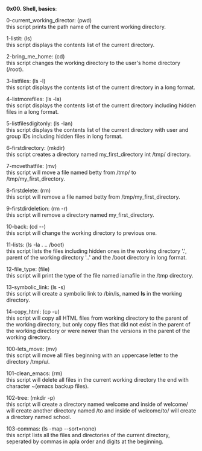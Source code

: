 **0x00. Shell, basics**:

0-current_working_director: (pwd)  
this script prints the path name of the current working directory.

1-listit: (ls)  
this script displays the contents list of the current directory.

2-bring_me_home: (cd)  
this script changes the working directory to the user's home directory (/root).

3-listfiles: (ls -l)  
this script displays the contents list of the current directory in a long format.

4-listmorefiles: (ls -la)  
this script displays the contents list of the current directory including hidden files in a long format.

5-listfilesdigitonly: (ls -lan)  
this script displays the contents list of the current directory with user and group IDs  including hidden files in long format.

6-firstdirectory: (mkdir)  
this script creates a directory named my_first_directory int /tmp/ directory.

7-movethatfile: (mv)  
this script will move a file named betty from /tmp/ to /tmp/my_first_directory.

8-firstdelete: (rm)  
this script will remove a file named betty from /tmp/my_first_directory.

9-firstdirdeletion: (rm -r)  
this script will remove a directory named my_first_directory.

10-back: (cd --)  
this script will change the working directory to previous one.

11-lists: (ls -la . .. /boot)  
this script lists the files including hidden ones in the working directory '.', parent of the working directory '..' and the /boot directory in long format.

12-file_type: (file)  
this script will print the type of the file named iamafile in the /tmp directory.

13-symbolic_link: (ls -s)  
this script will create a symbolic link to /bin/ls, named __ls__ in the working directory.

14-copy_html: (cp -u)  
this script will copy all HTML files from working directory to the parent of the working directory, but only copy files that did not exist in the parent of the working directory or were newer than the versions in the parent of the working directory.

100-lets_move: (mv)  
this script will move all files beginning with an uppercase letter to the directory /tmp/u/.

101-clean_emacs: (rm)  
this script will delete all files in the current working directory the end with character ~(emacs backup files).

102-tree: (mkdir -p)  
this script will create a directory named welcome and inside of welcome/ will create another directory named /to and inside of welcome/to/ will create a directory named school.

103-commas: (ls -map --sort=none)  
this script lists all the files and directories of the current directory, seperated by commas in apla order and digits at the beginning.


